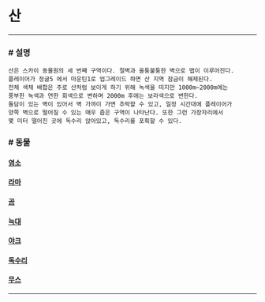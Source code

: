 # 산
***
### # 설명
    산은 스카이 동물원의 세 번째 구역이다. 절벽과 울퉁불퉁한 벽으로 맵이 이루어진다.
    플레이어가 정글5 에서 마운틴1로 업그레이드 하면 산 지역 잠금이 해제된다.
    전체 색채 배합은 주로 산처럼 보이게 하기 위해 녹색을 띠지만 1000m~2000m에는
    풍부한 녹색과 연한 회색으로 변하며 2000m 후에는 보라색으로 변한다.
    돌담이 있는 벽이 있어서 벽 가까이 가면 추락할 수 있고, 일정 시간대에 플레이어가
    양쪽 벽으로 떨어질 수 있는 매우 좁은 구역이 나타난다. 또한 그런 가장자리에서
    몇 미터 떨어진 곳에 독수리 앉아있고, 독수리를 포획할 수 있다.

### # 동물
 #### [염소](./염소/염소.md)
 #### [라마](./라마/라마.md)
 #### [곰](./곰/곰.md)
 #### [늑대](./늑대/늑대.md)
 #### [야크](./야크/야크.md)
 #### [독수리](./독수리/독수리.md)
 #### [무스](./무스/무스.md)
 ***
